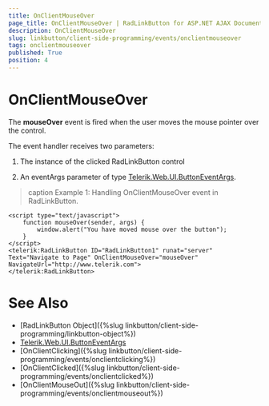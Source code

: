 ```yaml
---
title: OnClientMouseOver
page_title: OnClientMouseOver | RadLinkButton for ASP.NET AJAX Documentation
description: OnClientMouseOver
slug: linkbutton/client-side-programming/events/onclientmouseover
tags: onclientmouseover
published: True
position: 4
---
```


# OnClientMouseOver

The **mouseOver** event is fired when the user moves the mouse pointer over the control.

The event handler receives two parameters:

1. The instance of the clicked RadLinkButton control

1. An eventArgs parameter of type [Telerik.Web.UI.ButtonEventArgs](http://docs.telerik.com/devtools/aspnet-ajax/api/client/args/Telerik.Web.UI.ButtonEventArgs).

>caption Example 1: Handling OnClientMouseOver event in RadLinkButton.

````ASP.NET
<script type="text/javascript">
	function mouseOver(sender, args) {
		window.alert("You have moved mouse over the button");
	}
</script>
<telerik:RadLinkButton ID="RadLinkButton1" runat="server" Text="Navigate to Page" OnClientMouseOver="mouseOver" NavigateUrl="http://www.telerik.com">
</telerik:RadLinkButton>
````

# See Also

 * [RadLinkButton Object]({%slug linkbutton/client-side-programming/linkbutton-object%})
 * [Telerik.Web.UI.ButtonEventArgs](http://docs.telerik.com/devtools/aspnet-ajax/api/client/args/Telerik.Web.UI.ButtonEventArgs)
 * [OnClientClicking]({%slug linkbutton/client-side-programming/events/onclientclicking%})
 * [OnClientClicked]({%slug linkbutton/client-side-programming/events/onclientclicked%})
 * [OnClientMouseOut]({%slug linkbutton/client-side-programming/events/onclientmouseout%})